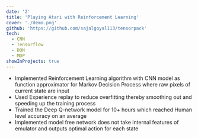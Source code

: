 ```yaml
---
date: '2'
title: 'Playing Atari with Reinforcement Learning'
cover: './demo.png'
github: 'https://github.com/sajalgoyal113/tensorpack'
tech:
  - CNN
  - Tensorflow
  - DQN
  - MDP
showInProjects: true
---
```


- Implemented Reinforcement Learning algorithm with CNN model as function approximator for Markov Decision Process where raw pixels of current state are input
- Used Experience replay to reduce overfitting thereby smoothing out and speeding up the training process
- Trained the Deep Q-network model for 10+ hours which reached Human level accuracy on an average
- Implemented model free network does not take internal features of emulator and outputs optimal action for each state
